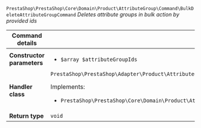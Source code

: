 `PrestaShop\PrestaShop\Core\Domain\Product\AttributeGroup\Command\BulkDeleteAttributeGroupCommand`
_Deletes attribute groups in bulk action by provided ids_

| Command details            |    |
| -------------------------- | -- |
| **Constructor parameters** | <ul> <li>`$array $attributeGroupIds`</li> </ul> |
| **Handler class**          | `PrestaShop\PrestaShop\Adapter\Product\AttributeGroup\CommandHandler\BulkDeleteAttributeGroupHandler`  <p> Implements: </p> <ul>  <li>`PrestaShop\PrestaShop\Core\Domain\Product\AttributeGroup\CommandHandler\BulkDeleteAttributeGroupHandlerInterface`</li>  |
| **Return type** |  `void`  |
